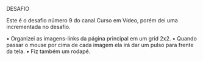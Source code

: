 DESAFIO

Este é o desafio número 9 do canal Curso em Vídeo, porém dei uma incrementada no desafio.

• Organizei as imagens-links da página principal em um grid 2x2.
• Quando passar o mouse por cima de cada imagem ela irá dar um pulso para frente da tela.
• Fiz também um rodapé.
